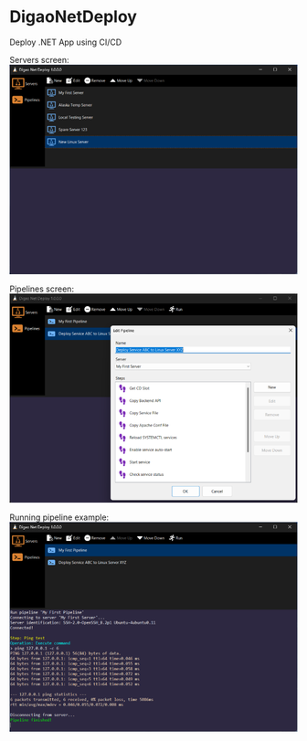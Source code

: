 # DigaoNetDeploy
Deploy .NET App using CI/CD

Servers screen:
![Servers screen](images/servers.png)

Pipelines screen:
![Pipelines screen](images/pipelines.png)

Running pipeline example:
![Running pipeline example](images/run.png)
